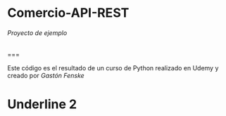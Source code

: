 # Comercio-API-REST
###### Proyecto de ejemplo

===

Este código es el resultado de un curso de Python realizado en Udemy y creado por *Gastón Fenske*


Underline 2
===
